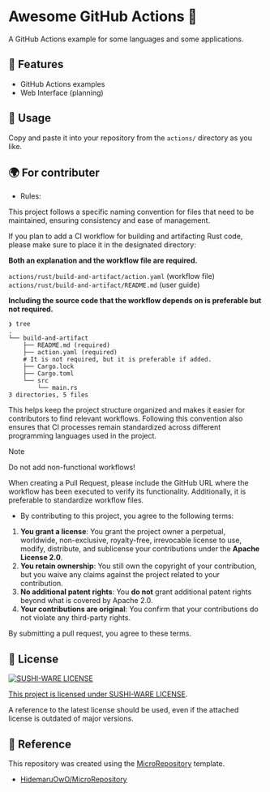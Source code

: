 <!-- THIS README IS CREATED BY HidemaruOwO/MicroRepository -->
<!-- SEE: https://github.com/HidemaruOwO/MicroRepository -->

<!-- YOU SHOULD RUN THIS COMMAND IF YOU USING VIM -->
<!-- :%s;HidemaruOwO/awesome-actions;USERNAME/REPONAME;g -->

# Awesome GitHub Actions 🌈

<!-- description -->

A GitHub Actions example for some languages and some applications.

## 🚀 Features

<!-- write your apps features-->
<!-- This "features" section assumes a generic REST API. Please modify it to fit your software. -->

- GitHub Actions examples
- Web Interface (planning)

## 🎯 Usage

Copy and paste it into your repository from the `actions/` directory as you like.

## 🌍 For contributer

- Rules:

This project follows a specific naming convention for files that need to be maintained, ensuring consistency and ease of management.

If you plan to add a CI workflow for building and artifacting Rust code, please make sure to place it in the designated directory:

**Both an explanation and the workflow file are required.**

`actions/rust/build-and-artifact/action.yaml` (workflow file)
`actions/rust/build-and-artifact/README.md` (user guide)

**Including the source code that the workflow depends on is preferable but not required.**

```
❯ tree
.
└── build-and-artifact
    ├── README.md (required)
    ├── action.yaml (required)
    # It is not required, but it is preferable if added.
    ├── Cargo.lock
    ├── Cargo.toml
    └── src
        └── main.rs
3 directories, 5 files
```

This helps keep the project structure organized and makes it easier for contributors to find relevant workflows. Following this convention also ensures that CI processes remain standardized across different programming languages used in the project.

> [!NOTE]
> Do not add non-functional workflows!
>
> When creating a Pull Request, please include the GitHub URL where the workflow has been executed to verify its functionality. Additionally, it is preferable to standardize workflow files.

- By contributing to this project, you agree to the following terms:

1. **You grant a license**: You grant the project owner a perpetual, worldwide, non-exclusive, royalty-free, irrevocable license to use, modify, distribute, and sublicense your contributions under the **Apache License 2.0**.
2. **You retain ownership**: You still own the copyright of your contribution, but you waive any claims against the project related to your contribution.
3. **No additional patent rights**: You **do not** grant additional patent rights beyond what is covered by Apache 2.0.
4. **Your contributions are original**: You confirm that your contributions do not violate any third-party rights.

By submitting a pull request, you agree to these terms.

## 📜 License

<div align="left" style="flex: inline" >
<a href="https://github.com/MakeNowJust/sushi-ware" >
<img src="https://img.shields.io/badge/License-SUSHI--WARE%20%F0%9F%8D%A3-blue.svg" alt="SUSHI-WARE LICENSE"
</a>
</div>

This project is licensed under [SUSHI-WARE LICENSE](licenses/SUSHI-WARE.txt).

A reference to the latest license should be used, even if the attached license is outdated of major versions.

## 🤝 Reference

This repository was created using the [MicroRepository](https://github.com/HidemaruOwO/MicroRepository) template.

- [HidemaruOwO/MicroRepository](https://github.com/HidemaruOwO/MicroRepository)
